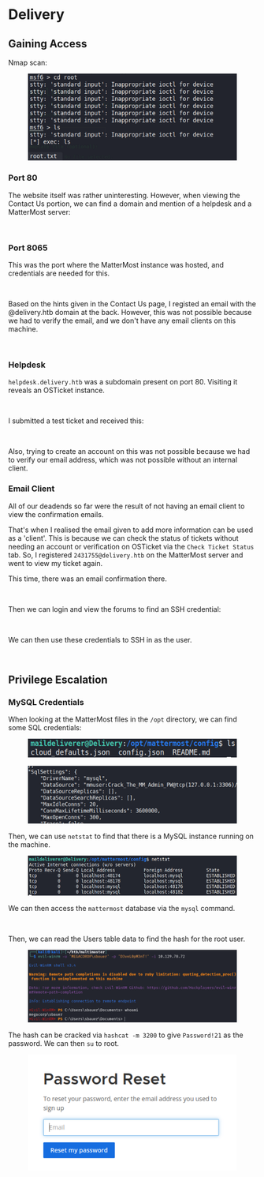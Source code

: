 # Delivery

## Gaining Access

Nmap scan:

<figure><img src="../../../.gitbook/assets/image (24) (1) (1).png" alt=""><figcaption></figcaption></figure>

### Port 80

The website itself was rather uninteresting. However, when viewing the Contact Us portion, we can find a domain and mention of a helpdesk and a MatterMost server:

<figure><img src="../../../.gitbook/assets/image (5) (11).png" alt=""><figcaption></figcaption></figure>

### Port 8065

This was the port where the MatterMost instance was hosted, and credentials are needed for this.

<figure><img src="../../../.gitbook/assets/image (9) (4) (1).png" alt=""><figcaption></figcaption></figure>

Based on the hints given in the Contact Us page, I registed an email with the @delivery.htb domain at the back. However, this was not possible because we had to verify the email, and we don't have any email clients on this machine.

<figure><img src="../../../.gitbook/assets/image (32) (4).png" alt=""><figcaption></figcaption></figure>

### Helpdesk

`helpdesk.delivery.htb` was a subdomain present on port 80. Visiting it reveals an OSTicket instance.

<figure><img src="../../../.gitbook/assets/image (16) (1) (4).png" alt=""><figcaption></figcaption></figure>

I submitted a test ticket and received this:

<figure><img src="../../../.gitbook/assets/image (30) (1) (1).png" alt=""><figcaption></figcaption></figure>

Also, trying to create an account on this was not possible because we had to verify our email address, which was not possible without an internal client.&#x20;

### Email Client

All of our deadends so far were the result of not having an email client to view the confirmation emails.&#x20;

That's when I realised the email given to add more information can be used as a 'client'. This is because we can check the status of tickets without needing an account or verification on OSTicket via the `Check Ticket Status` tab. So, I registered `2431755@delivery.htb` on the MatterMost server and went to view my ticket again.&#x20;

This time, there was an email confirmation there.

<figure><img src="../../../.gitbook/assets/image (38) (3).png" alt=""><figcaption></figcaption></figure>

Then we can login and view the forums to find an SSH credential:

<figure><img src="../../../.gitbook/assets/image (35) (3).png" alt=""><figcaption></figcaption></figure>

We can then use these credentials to SSH in as the user.

<figure><img src="../../../.gitbook/assets/image (34) (1) (3).png" alt=""><figcaption></figcaption></figure>

## Privilege Escalation

### MySQL Credentials

When looking at the MatterMost files in the `/opt` directory, we can find some SQL credentials:

<figure><img src="../../../.gitbook/assets/image (125) (2) (1).png" alt=""><figcaption></figcaption></figure>

<figure><img src="../../../.gitbook/assets/image (13) (3) (2).png" alt=""><figcaption></figcaption></figure>

Then, we can use `netstat` to find that there is a MySQL instance running on the machine.

<figure><img src="../../../.gitbook/assets/image (122) (2).png" alt=""><figcaption></figcaption></figure>

We can then access the `mattermost` database via the `mysql` command.

<figure><img src="../../../.gitbook/assets/image (8) (1) (6).png" alt=""><figcaption></figcaption></figure>

Then, we can read the Users table data to find the hash for the root user.

<figure><img src="../../../.gitbook/assets/image (130) (2).png" alt=""><figcaption></figcaption></figure>

The hash can be cracked via `hashcat -m 3200` to give `Password!21` as the password. We can then `su` to root.

<figure><img src="../../../.gitbook/assets/image (14) (6).png" alt=""><figcaption></figcaption></figure>
